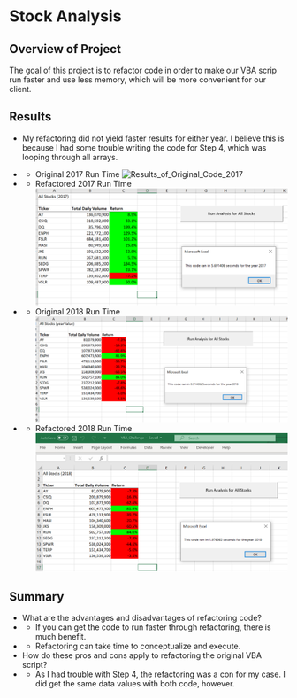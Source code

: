 # Stock Analysis
## Overview of Project
The goal of this project is to refactor code in order to make our VBA scrip run faster and use less memory, which will be more convenient for our client.
## Results
- My refactoring did not yield faster results for either year.  I believe this is because I had some trouble writing the code for Step 4, which was looping through all arrays.

- - Original 2017 Run Time
![Results_of_Original_Code_2017](/Results_of_Original_Code_2017_run_time.PNG)

- - Refactored 2017 Run Time
![VBA_Challenge_2017](/VBA_Challenge_2017.PNG)

- - Original 2018 Run Time
![Results_of_Original_Code_2018](/Results_of_Original_Code_2018_run_time.PNG)

- - Refactored 2018 Run Time
![VBA_Challenge_2018](/VBA_Challenge_2018.PNG)

## Summary
-	What are the advantages and disadvantages of refactoring code?
-	- If you can get the code to run faster through refactoring, there is much benefit.  
-	- Refactoring can take time to conceptualize and execute.
-	How do these pros and cons apply to refactoring the original VBA script?
- - As I had trouble with Step 4, the refactoring was a con for my case. I did get the same data values with both code, however.
